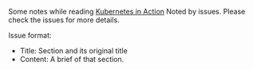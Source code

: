 Some notes while reading [Kubernetes in Action](https://www.manning.com/books/kubernetes-in-action)
Noted by issues.
Please check the issues for more details.

Issue format:
- Title: Section and its original title
- Content: A brief of that section.
